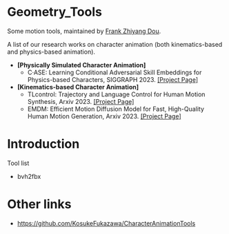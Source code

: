 # Geometry_Tools
Some motion tools, maintained by [Frank Zhiyang Dou](https://frank-zy-dou.github.io/index.html).

A list of our research works on character animation (both kinematics-based and physics-based animation).
- **[Physically Simulated Character Animation]** 
  - C·ASE: Learning Conditional Adversarial Skill Embeddings for Physics-based Characters, SIGGRAPH 2023. [[Project Page]](https://frank-zy-dou.github.io/projects/CASE/index.html)
- **[Kinematics-based Character Animation]** 
  - TLcontrol: Trajectory and Language Control for Human Motion Synthesis, Arxiv 2023. [[Project Page]](https://tlcontrol.weilinwl.com/)
  - EMDM: Efficient Motion Diffusion Model for Fast, High-Quality Human Motion Generation, Arxiv 2023. [[Project Page]](https://frank-zy-dou.github.io/projects/EMDM/index.html)

# Introduction
Tool list
- bvh2fbx


# Other links
- https://github.com/KosukeFukazawa/CharacterAnimationTools
